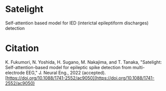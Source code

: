 # Satelight
Self-attention based model for IED (interictal epileptiform discharges) detection



# Citation
K. Fukumori, N. Yoshida, H. Sugano, M. Nakajima, and T. Tanaka, "Satelight: Self-attention-based model for epileptic spike detection from multi-electrode EEG," J. Neural Eng., 2022 (accepted).
[https://doi.org/10.1088/1741-2552/ac9050](https://doi.org/10.1088/1741-2552/ac9050)
